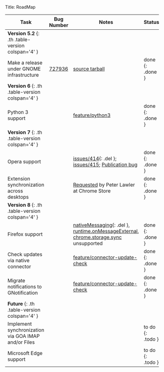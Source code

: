 Title: RoadMap

| **Task** | **Bug Number** | **Notes** | **Status** |
| -- | -- | -- | -- |
| **Version 5.2** {: .th .table-version colspan='4' } |
| Make a release under GNOME infrastructure | [727936](https://bugzilla.gnome.org/show_bug.cgi?id=727936) | [source tarball](https://download.gnome.org/sources/chrome-gnome-shell/5.2/) | done {: .done }|
| **Version 6** {: .th .table-version colspan='4' } |
| Python 3 support | | [feature/python3](https://gitlab.gnome.org/GNOME/gnome-browser-extension/-/commits/feature%2Fpython3) | done {: .done }|
| **Version 7** {: .th .table-version colspan='4' } |
| Opera support | | [issues/414](https://github.com/operasoftware/devopera/issues/414){: .del }; [issues/415](https://github.com/operasoftware/devopera/issues/415); [Publication bug](https://forums.opera.com/discussion/1874611/bugpublication-extension-manifest-broken-after-extension-publicated#Item_2) | done {: .done }|
| Extension synchronization across desktops | | [Requested](https://chrome.google.com/webstore/detail/gnome-shell-integration/gphhapmejobijbbhgpjhcjognlahblep/reviews) by Peter Lawler at Chrome Store | done {: .done }|
| **Version 8** {: .th .table-version colspan='4' } |
| Firefox support | | [nativeMessaging](https://developer.mozilla.org/en-US/Add-ons/WebExtensions/Chrome_incompatibilities){: .del }, [runtime.onMessageExternal](https://developer.mozilla.org/en-US/Add-ons/WebExtensions/API/runtime/onMessageExternal), [chrome.storage.sync](https://wiki.mozilla.org/WebExtensions/chrome.storage.sync) unsupported | done {: .done }|
| Check updates via native connector | | [feature/connector-update-check](https://gitlab.gnome.org/GNOME/gnome-browser-extension/-/commits/feature%2Fconnector-update-check) | done {: .done }|
| Migrate notifications to GNotification | | [feature/connector-update-check](https://gitlab.gnome.org/GNOME/gnome-browser-extension/-/commits/feature%2Fconnector-update-check) | done {: .done }|
| **Future** {: .th .table-version colspan='4' } |
| Implement synchronization via GOA IMAP and/or Files | | | to do {: .todo } |
| Microsoft Edge support | | | to do {: .todo } |

